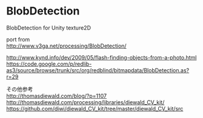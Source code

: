 # BlobDetection
BlobDetection for Unity texture2D

port from  
http://www.v3ga.net/processing/BlobDetection/

http://www.kynd.info/dev/2009/05/flash-finding-objects-from-a-photo.html  
https://code.google.com/p/redlib-as3/source/browse/trunk/src/org/redblind/bitmapdata/BlobDetection.as?r=29  

その他参考  
http://thomasdiewald.com/blog/?p=1107  
http://thomasdiewald.com/processing/libraries/diewald_CV_kit/  
https://github.com/diwi/diewald_CV_kit/tree/master/diewald_CV_kit/src  
